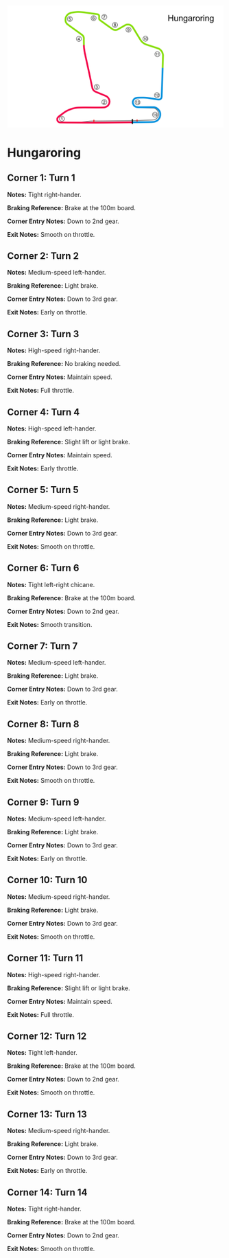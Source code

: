 ![Hungaroring](../track_maps/Hungaroring.png)

# Hungaroring


## Corner 1: Turn 1
**Notes:** Tight right-hander.

**Braking Reference:** Brake at the 100m board.

**Corner Entry Notes:** Down to 2nd gear.

**Exit Notes:** Smooth on throttle.


## Corner 2: Turn 2
**Notes:** Medium-speed left-hander.

**Braking Reference:** Light brake.

**Corner Entry Notes:** Down to 3rd gear.

**Exit Notes:** Early on throttle.


## Corner 3: Turn 3
**Notes:** High-speed right-hander.

**Braking Reference:** No braking needed.

**Corner Entry Notes:** Maintain speed.

**Exit Notes:** Full throttle.


## Corner 4: Turn 4
**Notes:** High-speed left-hander.

**Braking Reference:** Slight lift or light brake.

**Corner Entry Notes:** Maintain speed.

**Exit Notes:** Early throttle.


## Corner 5: Turn 5
**Notes:** Medium-speed right-hander.

**Braking Reference:** Light brake.

**Corner Entry Notes:** Down to 3rd gear.

**Exit Notes:** Smooth on throttle.


## Corner 6: Turn 6
**Notes:** Tight left-right chicane.

**Braking Reference:** Brake at the 100m board.

**Corner Entry Notes:** Down to 2nd gear.

**Exit Notes:** Smooth transition.


## Corner 7: Turn 7
**Notes:** Medium-speed left-hander.

**Braking Reference:** Light brake.

**Corner Entry Notes:** Down to 3rd gear.

**Exit Notes:** Early on throttle.


## Corner 8: Turn 8
**Notes:** Medium-speed right-hander.

**Braking Reference:** Light brake.

**Corner Entry Notes:** Down to 3rd gear.

**Exit Notes:** Smooth on throttle.


## Corner 9: Turn 9
**Notes:** Medium-speed left-hander.

**Braking Reference:** Light brake.

**Corner Entry Notes:** Down to 3rd gear.

**Exit Notes:** Early on throttle.


## Corner 10: Turn 10
**Notes:** Medium-speed right-hander.

**Braking Reference:** Light brake.

**Corner Entry Notes:** Down to 3rd gear.

**Exit Notes:** Smooth on throttle.


## Corner 11: Turn 11
**Notes:** High-speed right-hander.

**Braking Reference:** Slight lift or light brake.

**Corner Entry Notes:** Maintain speed.

**Exit Notes:** Full throttle.


## Corner 12: Turn 12
**Notes:** Tight left-hander.

**Braking Reference:** Brake at the 100m board.

**Corner Entry Notes:** Down to 2nd gear.

**Exit Notes:** Smooth on throttle.


## Corner 13: Turn 13
**Notes:** Medium-speed right-hander.

**Braking Reference:** Light brake.

**Corner Entry Notes:** Down to 3rd gear.

**Exit Notes:** Early on throttle.


## Corner 14: Turn 14
**Notes:** Tight right-hander.

**Braking Reference:** Brake at the 100m board.

**Corner Entry Notes:** Down to 2nd gear.

**Exit Notes:** Smooth on throttle.

